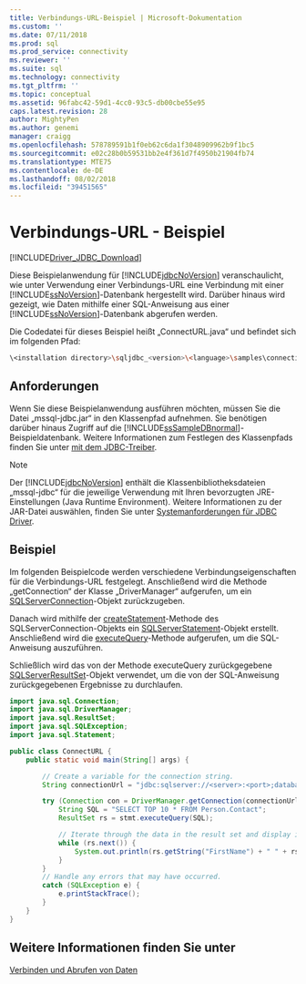 ```yaml
---
title: Verbindungs-URL-Beispiel | Microsoft-Dokumentation
ms.custom: ''
ms.date: 07/11/2018
ms.prod: sql
ms.prod_service: connectivity
ms.reviewer: ''
ms.suite: sql
ms.technology: connectivity
ms.tgt_pltfrm: ''
ms.topic: conceptual
ms.assetid: 96fabc42-59d1-4cc0-93c5-db00cbe55e95
caps.latest.revision: 28
author: MightyPen
ms.author: genemi
manager: craigg
ms.openlocfilehash: 578789591b1f0eb62c6da1f3048909962b9f1bc5
ms.sourcegitcommit: e02c28b0b59531bb2e4f361d7f4950b21904fb74
ms.translationtype: MTE75
ms.contentlocale: de-DE
ms.lasthandoff: 08/02/2018
ms.locfileid: "39451565"
---
```

# <a name="connection-url-sample"></a>Verbindungs-URL - Beispiel

[!INCLUDE[Driver_JDBC_Download](../../../includes/driver_jdbc_download.md)]

Diese Beispielanwendung für [!INCLUDE[jdbcNoVersion](../../../includes/jdbcnoversion_md.md)] veranschaulicht, wie unter Verwendung einer Verbindungs-URL eine Verbindung mit einer [!INCLUDE[ssNoVersion](../../../includes/ssnoversion_md.md)]-Datenbank hergestellt wird. Darüber hinaus wird gezeigt, wie Daten mithilfe einer SQL-Anweisung aus einer [!INCLUDE[ssNoVersion](../../../includes/ssnoversion_md.md)]-Datenbank abgerufen werden.

Die Codedatei für dieses Beispiel heißt „ConnectURL.java“ und befindet sich im folgenden Pfad:

```bash
\<installation directory>\sqljdbc_<version>\<language>\samples\connections
```

## <a name="requirements"></a>Anforderungen

Wenn Sie diese Beispielanwendung ausführen möchten, müssen Sie die Datei „mssql-jdbc.jar“ in den Klassenpfad aufnehmen. Sie benötigen darüber hinaus Zugriff auf die [!INCLUDE[ssSampleDBnormal](../../../includes/sssampledbnormal_md.md)]-Beispieldatenbank. Weitere Informationen zum Festlegen des Klassenpfads finden Sie unter [mit dem JDBC-Treiber](../../../connect/jdbc/using-the-jdbc-driver.md).

> [!NOTE]  
> Der [!INCLUDE[jdbcNoVersion](../../../includes/jdbcnoversion_md.md)] enthält die Klassenbibliotheksdateien „mssql-jdbc“ für die jeweilige Verwendung mit Ihren bevorzugten JRE-Einstellungen (Java Runtime Environment). Weitere Informationen zu der JAR-Datei auswählen, finden Sie unter [Systemanforderungen für JDBC Driver](../../../connect/jdbc/system-requirements-for-the-jdbc-driver.md).

## <a name="example"></a>Beispiel

Im folgenden Beispielcode werden verschiedene Verbindungseigenschaften für die Verbindungs-URL festgelegt. Anschließend wird die Methode „getConnection“ der Klasse „DriverManager“ aufgerufen, um ein [SQLServerConnection](../../../connect/jdbc/reference/sqlserverconnection-class.md)-Objekt zurückzugeben.

Danach wird mithilfe der [createStatement](../../../connect/jdbc/reference/createstatement-method-sqlserverconnection.md)-Methode des SQLServerConnection-Objekts ein [SQLServerStatement](../../../connect/jdbc/reference/sqlserverstatement-class.md)-Objekt erstellt. Anschließend wird die [executeQuery](../../../connect/jdbc/reference/executequery-method-sqlserverstatement.md)-Methode aufgerufen, um die SQL-Anweisung auszuführen.

Schließlich wird das von der Methode executeQuery zurückgegebene [SQLServerResultSet](../../../connect/jdbc/reference/sqlserverresultset-class.md)-Objekt verwendet, um die von der SQL-Anweisung zurückgegebenen Ergebnisse zu durchlaufen.

```java
import java.sql.Connection;
import java.sql.DriverManager;
import java.sql.ResultSet;
import java.sql.SQLException;
import java.sql.Statement;

public class ConnectURL {
    public static void main(String[] args) {

        // Create a variable for the connection string.
        String connectionUrl = "jdbc:sqlserver://<server>:<port>;databaseName=AdventureWorks;user=<user>;password=<password>";

        try (Connection con = DriverManager.getConnection(connectionUrl); Statement stmt = con.createStatement();) {
            String SQL = "SELECT TOP 10 * FROM Person.Contact";
            ResultSet rs = stmt.executeQuery(SQL);

            // Iterate through the data in the result set and display it.
            while (rs.next()) {
                System.out.println(rs.getString("FirstName") + " " + rs.getString("LastName"));
            }
        }
        // Handle any errors that may have occurred.
        catch (SQLException e) {
            e.printStackTrace();
        }
    }
}
```

## <a name="see-also"></a>Weitere Informationen finden Sie unter

[Verbinden und Abrufen von Daten](../../../connect/jdbc/code-samples/connecting-and-retrieving-data.md)
